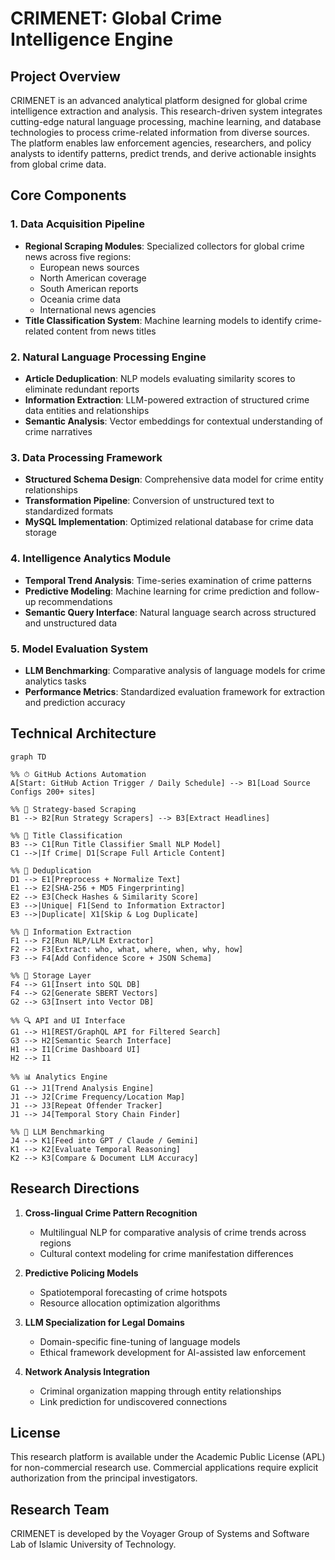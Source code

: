 # CRIMENET: Global Crime Intelligence Engine

## Project Overview

CRIMENET is an advanced analytical platform designed for global crime intelligence extraction and analysis. This research-driven system integrates cutting-edge natural language processing, machine learning, and database technologies to process crime-related information from diverse sources. The platform enables law enforcement agencies, researchers, and policy analysts to identify patterns, predict trends, and derive actionable insights from global crime data.

## Core Components

### 1. Data Acquisition Pipeline
- **Regional Scraping Modules**: Specialized collectors for global crime news across five regions:
  - European news sources
  - North American coverage
  - South American reports
  - Oceania crime data
  - International news agencies
- **Title Classification System**: Machine learning models to identify crime-related content from news titles

### 2. Natural Language Processing Engine
- **Article Deduplication**: NLP models evaluating similarity scores to eliminate redundant reports
- **Information Extraction**: LLM-powered extraction of structured crime data entities and relationships
- **Semantic Analysis**: Vector embeddings for contextual understanding of crime narratives

### 3. Data Processing Framework
- **Structured Schema Design**: Comprehensive data model for crime entity relationships
- **Transformation Pipeline**: Conversion of unstructured text to standardized formats
- **MySQL Implementation**: Optimized relational database for crime data storage

### 4. Intelligence Analytics Module
- **Temporal Trend Analysis**: Time-series examination of crime patterns
- **Predictive Modeling**: Machine learning for crime prediction and follow-up recommendations
- **Semantic Query Interface**: Natural language search across structured and unstructured data

### 5. Model Evaluation System
- **LLM Benchmarking**: Comparative analysis of language models for crime analytics tasks
- **Performance Metrics**: Standardized evaluation framework for extraction and prediction accuracy

## Technical Architecture

```mermaid
graph TD

%% ⏱ GitHub Actions Automation
A[Start: GitHub Action Trigger / Daily Schedule] --> B1[Load Source Configs 200+ sites]

%% 🧱 Strategy-based Scraping
B1 --> B2[Run Strategy Scrapers] --> B3[Extract Headlines]

%% 🧠 Title Classification
B3 --> C1[Run Title Classifier Small NLP Model]
C1 -->|If Crime| D1[Scrape Full Article Content]

%% 🔁 Deduplication
D1 --> E1[Preprocess + Normalize Text]
E1 --> E2[SHA-256 + MD5 Fingerprinting]
E2 --> E3[Check Hashes & Similarity Score]
E3 -->|Unique| F1[Send to Information Extractor]
E3 -->|Duplicate| X1[Skip & Log Duplicate]

%% 🧠 Information Extraction
F1 --> F2[Run NLP/LLM Extractor]
F2 --> F3[Extract: who, what, where, when, why, how]
F3 --> F4[Add Confidence Score + JSON Schema]

%% 💾 Storage Layer
F4 --> G1[Insert into SQL DB]
F4 --> G2[Generate SBERT Vectors]
G2 --> G3[Insert into Vector DB]

%% 🔍 API and UI Interface
G1 --> H1[REST/GraphQL API for Filtered Search]
G3 --> H2[Semantic Search Interface]
H1 --> I1[Crime Dashboard UI]
H2 --> I1

%% 📊 Analytics Engine
G1 --> J1[Trend Analysis Engine]
J1 --> J2[Crime Frequency/Location Map]
J1 --> J3[Repeat Offender Tracker]
J1 --> J4[Temporal Story Chain Finder]

%% 🧪 LLM Benchmarking
J4 --> K1[Feed into GPT / Claude / Gemini]
K1 --> K2[Evaluate Temporal Reasoning]
K2 --> K3[Compare & Document LLM Accuracy]

```

## Research Directions

1. **Cross-lingual Crime Pattern Recognition**
   - Multilingual NLP for comparative analysis of crime trends across regions
   - Cultural context modeling for crime manifestation differences

2. **Predictive Policing Models**
   - Spatiotemporal forecasting of crime hotspots
   - Resource allocation optimization algorithms

3. **LLM Specialization for Legal Domains**
   - Domain-specific fine-tuning of language models
   - Ethical framework development for AI-assisted law enforcement

4. **Network Analysis Integration**
   - Criminal organization mapping through entity relationships
   - Link prediction for undiscovered connections

## License

This research platform is available under the Academic Public License (APL) for non-commercial research use. Commercial applications require explicit authorization from the principal investigators.

## Research Team

CRIMENET is developed by the Voyager Group of Systems and Software Lab of Islamic University of Technology.
